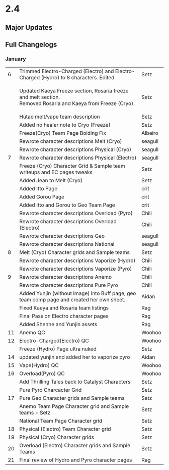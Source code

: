 # 2.4

## Major Updates

## Full Changelogs

### January

|    |                                                                                                                        |         |
| -- | ---------------------------------------------------------------------------------------------------------------------- | ------- |
| 6  | Trimmed Electro-Charged (Electro) and Electro-Charged (Hydro) to 8 characters. Edited                                  | Setz    |
|    | <p>Updated Kaeya Freeze section, Rosaria freeze and melt section.<br>Removed Rosaria and Kaeya from Freeze (Cryo).</p> | Setz    |
|    | Hutao melt/vape team description                                                                                       | Setz    |
|    | Added no healer note to Cryo (Freeze)                                                                                  | Setz    |
|    | Freeze(Cryo) Team Page Bolding Fix                                                                                     | Albeiro |
|    | Rewrote character descriptions Melt (Cryo)                                                                             | seagull |
|    | Rewrote character descriptions Physical (Cryo)                                                                         | seagull |
| 7  | Rewrote character descriptions Physical (Electro)                                                                      | seagull |
|    | Freeze (Cryo) Character Grid & Sample team writeups and EC pages tweaks                                                | Setz    |
|    | Added Jean to Melt (Cryo)                                                                                              | Setz    |
|    | Added Itto Page                                                                                                        | crit    |
|    | Added Gorou Page                                                                                                       | crit    |
|    | Added Itto and Gorou to Geo Team Page                                                                                  | crit    |
|    | Rewrote character descriptions Overload (Pyro)                                                                         | Chili   |
|    | Rewrote character descriptions Overload (Electro)                                                                      | Chili   |
|    | Rewrote character descriptions Geo                                                                                     | seagull |
|    | Rewrote character descriptions National                                                                                | seagull |
| 8  | Melt (Cryo) Character grids and Sample teams                                                                           | Setz    |
|    | Rewrote character descriptions Vaporize (Hydro)                                                                        | Chili   |
|    | Rewrote character descriptions Vaporize (Pyro)                                                                         | Chili   |
| 9  | Rewrote character descriptions Anemo                                                                                   | Chili   |
|    | Rewrote character descriptions Pure Pyro                                                                               | Chili   |
|    | Added Yunjin (without image) into Buff page, geo team comp page and created her own sheet.                             | Aidan   |
|    | Fixed Kaeya and Rosaria team listings                                                                                  | Rag     |
|    | Final Pass on Electro character pages                                                                                  | Rag     |
|    | Added Shenhe and Yunjin assets                                                                                         | Rag     |
| 11 | Anemo QC                                                                                                               | Woohoo  |
| 12 | Electro-Charged(Electro) QC                                                                                            | Woohoo  |
|    | Freeze (Hydro) Page ultra nuked                                                                                        | Setz    |
| 14 | updated yunjin and added her to vaporize pyro                                                                          | Aidan   |
| 15 | Vape(Hydro) QC                                                                                                         | Woohoo  |
| 16 | Overload(Pyro) QC                                                                                                      | Woohoo  |
|    | Add Thrilling Tales back to Catalyst Characters                                                                        | Setz    |
|    | Pure Pyro Charcacter Grid                                                                                              | Setz    |
| 17 | Pure Geo Character grids and Sample teams                                                                              | Setz    |
|    | Anemo Team Page Character grid and Sample teams - Setz                                                                 | Setz    |
|    | National Team Page Character grid                                                                                      | Setz    |
| 18 | Physical (Electro) Team Character grid                                                                                 | Setz    |
| 19 | Physical (Cryo) Character grids                                                                                        | Setz    |
| 20 | Overload (Electro) Character grids and Sample Teams                                                                    | Setz    |
| 21 | Final review of Hydro and Pyro character pages                                                                         | Rag     |

